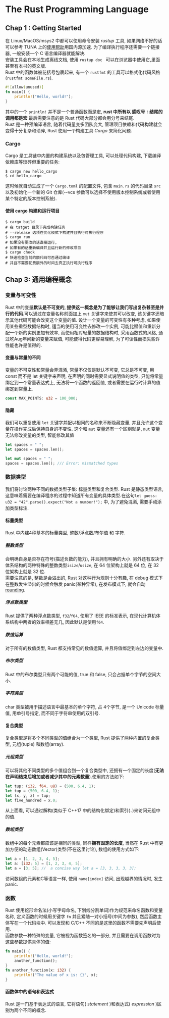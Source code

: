 # The Rust Programming Language
## Chap 1 : Getting Started
在 Linux/MacOS/msys2 中都可以使用命令安装 _rustup_ 工具, 如果网络不好的话可以参考 TUNA 上的[使用帮助](https://mirrors.tuna.tsinghua.edu.cn/help/rustup/)用国内源加速. 为了编译执行程序还需要一个链接器, 一般安装一个 C 语言编译器就能解决. <br>
安装工具会在本地生成离线文档, 使用 `rustup doc ` 可以在浏览器中使用它,里面甚至有本书的英文版.<br>
Rust 中的函数体被花括号包裹起来, 有一个 `rustfmt` 的工具可以格式化代码风格(`rustfmt someFile.rs`).
```rust
#![allow(unused)]
fn main() {
    println!("Hello, world!");
}
```
其中的一个 `println!` 并不是一个普通函数而是宏, **rust 中所有以 感叹号 `!` 结尾的调用都是宏**.最后需要注意的是 Rust 代码大部分都会用分号来结尾.<br>
Rust 是一种预编译语言, 随着代码量变多团队变大, 管理项目依赖和代码构建就会变得十分复杂和琐碎, Rust 使用一个构建工具 _Cargo_ 来简化问题.

### Cargo
Cargo 是工具链中内置的构建系统以及包管理工具, 可以处理代码构建, 下载编译依赖库等琐碎但重要的任务:
```shell
$ cargo new hello_cargo
$ cd hello_cargo
```
这时候就自动生成了一个 `Cargo.toml` 的配置文件, 包含 `main.rs` 的代码目录 `src` 以及初始化一个新的 Git 仓库(--vcs 参数可以选择不使用版本控制系统或者使用某个特定的版本控制系统).

#### 使用 cargo 构建和运行项目
```shell
$ cargo build
# 在 tatget 目录下完成构建任务
# --release 选项在优化模式下构建并且执行可执行程序
$ cargo run
# 如果没有更改的话直接运行, 
# 如果有的话重新编译并且运行新的修改项目
$ cargo check 
# 快速检查当前的额代码可否通过编译
# 并且不需要花费额外的时间去真正执行可执行程序
```

## Chap 3: 通用编程概念
### 变量与可变性
Rust 中的变量**默认是不可变的, 提供这一概念是为了能够让我们写出复杂甚至是并行的代码**.可以通过在变量名称前面加上 `mut` 关键字来使其可以改变, 该关键字还暗示其他代码可能会改变这个变量的值. 设计一个变量的可变性有多种考虑, 如果使用某些重型数据结构时, 适当的使用可变性去修改一个实例, 可能比赋值和重新分配一个新的实例更加有效率, 而使用相对轻量的数据结构时, 采用函数式的风格, 通过吃Aug年间新的变量来赋值, 可能使得代码更容易理解, 为了可读性而损失些许性能也许是值得的.
#### 变量与常量的不同
变量的不可变性和常量会弄混淆, 常量不仅仅是默认不可变, 它总是不可变, 用 const 而不是 let 关键字来声明, 在声明的同时需要显式说明值的类型, 只能将常量绑定到一个常量表达式上, 无法将一个函数的返回值, 或者需要在运行时计算的值绑定到常量上.
```Rust
const MAX_POINTS: u32 = 100_000;
```

#### 隐藏
我们可以重复使用 `let` 关键字并配以相同的名称来不断隐藏变量, 并且允许这个变量在操作完成后保持自身的不变性. 这个和 `mut` 变量还有一个区别就是, `mut` 变量无法修改变量的类型, 智能修改其值
```Rust
let spaces = " ";
let spaces = spaces.len();

let mut spaces = " ";
spaces = spaces.len(); /// Error: mismatched types
```

### 数据类型
我们将讨论两种不同的数据类型子集: 标量类型和复合类型. Rust 是静态类型语言, 这意味着需要在编译程序的过程中知道所有变量的具体类型.在这句`let guess: u32 = "42".parse().expect("Not a number!");` 中, 为了避免混淆, 需要手动添加类型标注.
#### 标量类型
Rust 中内建4种基本的标量类型, 整数/浮点数/布尔值 和 字符. 
##### 整数类型
会明确自身是否存在符号(描述负数的能力), 并且拥有明确的大小. 另外还有取决于体系结构的两种特殊的整数类型`isize`/`usize`, 在 64 位架构上就是 64 位, 在 32 位架构上就是 32 位. <br>
需要注意的是, 整数是会溢出的, Rust 对这种行为规则十分有趣, 在 debug 模式下在整数发生溢出的时候会触发 panic(某种异常), 在发布模式下, 就会自动 [rounding](../../ComputerSystem/CSAPP/CSAPP.Book.md).

##### 浮点数类型
Rust 提供了两种浮点数类型, `f32`/`f64`, 使用了 IEEE 的标准表示, 在现代计算机体系结构中两者的效率相差无几, 因此默认是使用`f64`.

##### 数值运算
对于所有的数值类型, Rust 都支持常见的数值运算, 并且将值绑定到左边的变量中.

##### 布尔类型
Rust 中的布尔类型只有两个可能的值, true 和 false, 只会占据单个字节的空间大小. 

##### 字符类型
char 类型被用于描述语言中最基本的单个字符, 占 4个字节, 是一个 Unicode 标量值, 用单引号指定, 而不同于字符串使用的双引号.

#### 复合类型
复合类型是将多个不同类型的值组合为一个类型, Rust 提供了两种内置的复合类型, 元组(tuple) 和数组(array).
##### 元组类型
可以将其他不同类型的多个值组合到一个复合类型中, 还拥有一个固定的长度(**无法在声明结束后增加或者减少其中的元素数量**).使用的方法如下:
```Rust
let tup: (i32, f64, u8) = (500, 6.4, 1);
let tup = (500, 6.4, 1);
let (x, y, z) = tup;
let five_hundred = x.0;
```
从上面看, 可以通过解构(类似于 C++17 中的结构化绑定)和索引(`.`)来访问元组中的值.

##### 数组类型
数组中的每个元素都应该是相同的类型, 同样**拥有固定的长度**, 当然在 Rust 中有更加方便的动态数组(Vector)类型(不在这里讨论), 数组的使用方式如下:
```Rust
let a = [1, 2, 3, 4, 5];
let a: [i32; 5] = [1, 2, 3, 4, 5];
let a = [3; 5]; //  a concise way let a = [3, 3, 3, 3, 3];
```
访问数组的元素和C等语言一样, 使用 `name[index]` 访问, 出现越界的情况时, 发生 panic.

### 函数

Rust 使用蛇形命名法(小写字母命名, 下划线分割单词)作为规范来命名函数和变量名称, 定义函数的时候用关键字 `fn` 并且紧随一对小括号(中间为参数), 然后函数主体写在一个代码块中. 可以发现和 C/C++ 不同的是这里的函数不需要先声明后使用. <br>
函数参数一种特殊的变量, 它被视为函数签名的一部分, 并且需要在调用函数时为这些参数提供具体的值:
```Rust
fn main() {
    println!("Hello, world!");
    another_function();
}
fn another_function(x: i32) {
    println!("The value of x is: {}", x);
}
```
#### 函数体中的语句和表达式

Rust 是一门基于表达式的语言, 它将语句( _statement_ )和表达式( _expression_ )区别为两个不同的概念.